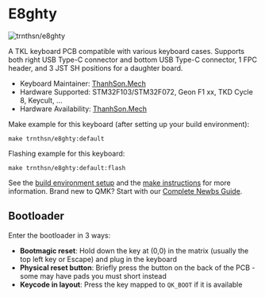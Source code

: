 # E8ghty

![trnthsn/e8ghty](https://imgur.com/M4Oudco.png)

A TKL keyboard PCB compatible with various keyboard cases. Supports both right USB Type-C connector and bottom USB Type-C connector, 1 FPC header, and 3 JST SH positions for a daughter board.

* Keyboard Maintainer: [ThanhSon.Mech](https://github.com/trnthsn)
* Hardware Supported: STM32F103/STM32F072, Geon F1 xx, TKD Cycle 8, Keycult, ...
* Hardware Availability: [ThanhSon.Mech](https://www.facebook.com/ThanhSon.mech)

Make example for this keyboard (after setting up your build environment):

    make trnthsn/e8ghty:default

Flashing example for this keyboard:

    make trnthsn/e8ghty:default:flash

See the [build environment setup](https://docs.qmk.fm/#/getting_started_build_tools) and the [make instructions](https://docs.qmk.fm/#/getting_started_make_guide) for more information. Brand new to QMK? Start with our [Complete Newbs Guide](https://docs.qmk.fm/#/newbs).

## Bootloader

Enter the bootloader in 3 ways:

* **Bootmagic reset**: Hold down the key at (0,0) in the matrix (usually the top left key or Escape) and plug in the keyboard
* **Physical reset button**: Briefly press the button on the back of the PCB - some may have pads you must short instead
* **Keycode in layout**: Press the key mapped to `QK_BOOT` if it is available
